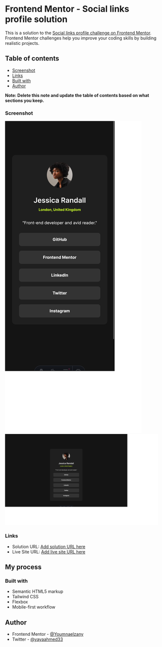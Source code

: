 # Frontend Mentor - Social links profile solution

This is a solution to the [Social links profile challenge on Frontend Mentor](https://www.frontendmentor.io/challenges/social-links-profile-UG32l9m6dQ). Frontend Mentor challenges help you improve your coding skills by building realistic projects.

## Table of contents

- [Screenshot](#screenshot)
- [Links](#links)
- [Built with](#built-with)
- [Author](#author)

**Note: Delete this note and update the table of contents based on what sections you keep.**

### Screenshot

![](./public/images/Screenshot%202024-04-14%20at%2016-12-23%20Frontend%20Mentor%20Social%20links%20profile.png)
![](./public/images/Screenshot%202024-04-14%20at%2016-12-32%20Frontend%20Mentor%20Social%20links%20profile.png)

### Links

- Solution URL: [Add solution URL here](https://github.com/Youmnaelzany/social-links-profile-main-14-4-24.git)
- Live Site URL: [Add live site URL here](https://your-live-site-url.com)

## My process

### Built with

- Semantic HTML5 markup
- Tailwind CSS
- Flexbox
- Mobile-first workflow

## Author

- Frontend Mentor - [@Youmnaelzany](https://www.frontendmentor.io/profile/Youmnaelzany)
- Twitter - [@yayaahmed33](https://twitter.com/yayaahmed33)

